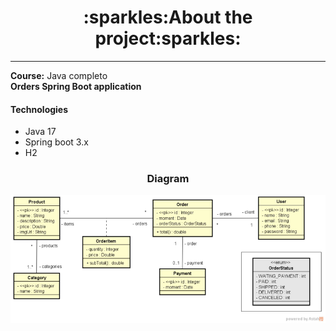 <h1 align="center">
    :sparkles:About the project:sparkles:
</h1>

***
**Course:** Java completo <br>
**Orders Spring Boot application** <br>

#### Technologies
- Java 17
- Spring boot 3.x
- H2

<div align="center">
    <h3>
        Diagram
    </h3>
    <img src="assets/diagram.png"/>
</div>